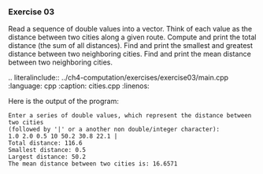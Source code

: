 ### Exercise 03

Read a sequence of double values into a vector. 
Think of each value as the distance between two cities along a given route. 
Compute and print the total distance (the sum of all distances). 
Find and print the smallest and greatest distance between two neighboring cities. 
Find and print the mean distance between two neighboring cities.

.. literalinclude:: ../ch4-computation/exercises/exercise03/main.cpp
   :language: cpp
   :caption: cities.cpp
   :linenos:


Here is the output of the program:

```
Enter a series of double values, which represent the distance between two cities
(followed by '|' or a another non double/integer character):
1.0 2.0 0.5 10 50.2 30.8 22.1 |
Total distance: 116.6
Smallest distance: 0.5
Largest distance: 50.2
The mean distance between two cities is: 16.6571
```
